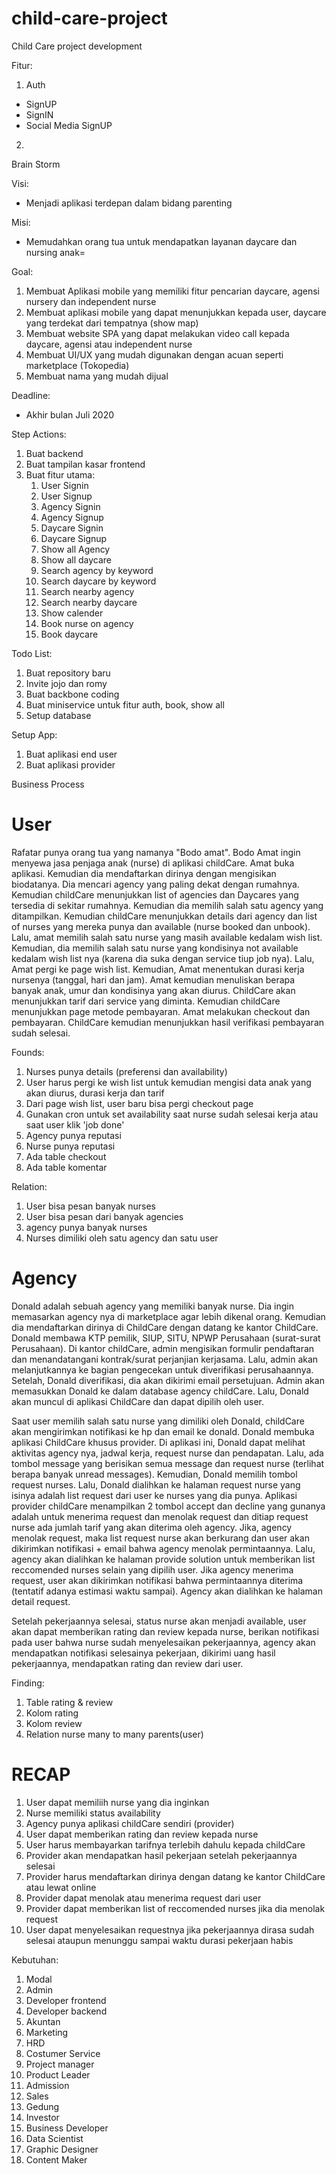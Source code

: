 # child-care-project
Child Care project development

Fitur:
1. Auth
- SignUP
- SignIN
- Social Media SignUP

2.

Brain Storm

Visi:
- Menjadi aplikasi terdepan dalam bidang parenting

Misi:
- Memudahkan orang tua untuk mendapatkan layanan daycare dan nursing anak=

Goal:
1. Membuat Aplikasi mobile yang memiliki fitur pencarian daycare, agensi nursery dan independent nurse
2. Membuat aplikasi mobile yang dapat menunjukkan kepada user, daycare yang terdekat dari tempatnya (show map)
3. Membuat website SPA yang dapat melakukan video call kepada daycare, agensi atau independent nurse
4. Membuat UI/UX yang mudah digunakan dengan acuan seperti marketplace (Tokopedia)
5. Membuat nama yang mudah dijual

Deadline:
- Akhir bulan Juli 2020

Step Actions:
1. Buat backend
2. Buat tampilan kasar frontend
3. Buat fitur utama:
    1. User Signin
    2. User Signup
    3. Agency Signin
    4. Agency Signup
    5. Daycare Signin
    6. Daycare Signup
    7. Show all Agency
    8. Show all daycare
    9. Search agency by keyword
    10. Search daycare by keyword
    11. Search nearby agency
    12. Search nearby daycare
    13. Show calender
    14. Book nurse on agency
    15. Book daycare

Todo List:
1. Buat repository baru
2. Invite jojo dan romy
3. Buat backbone coding
4. Buat miniservice untuk fitur auth, book, show all
5. Setup database


Setup App:
1. Buat aplikasi end user
2. Buat aplikasi provider


Business Process

User
======
Rafatar punya orang tua yang namanya "Bodo amat". Bodo Amat ingin menyewa jasa penjaga anak (nurse) di aplikasi childCare. Amat buka aplikasi. Kemudian dia mendaftarkan dirinya dengan mengisikan biodatanya. Dia mencari agency yang paling dekat dengan rumahnya. Kemudian childCare menunjukkan list of agencies dan Daycares yang tersedia di sekitar rumahnya. Kemudian dia memilih salah satu agency yang ditampilkan. Kemudian childCare menunjukkan details dari agency dan list of nurses yang mereka punya dan available (nurse booked dan unbook). Lalu, amat memilih salah satu nurse yang masih available kedalam wish list. Kemudian, dia memilih salah satu nurse yang kondisinya not available kedalam wish list nya (karena dia suka dengan service tiup job nya). Lalu, Amat pergi ke page wish list. Kemudian, Amat menentukan durasi kerja nursenya (tanggal, hari dan jam). Amat kemudian menuliskan berapa banyak anak, umur dan kondisinya yang akan diurus. ChildCare akan menunjukkan tarif dari service yang diminta. Kemudian childCare menunjukkan page metode pembayaran. Amat melakukan checkout dan pembayaran. ChildCare kemudian menunjukkan hasil verifikasi pembayaran sudah selesai.

Founds:
1. Nurses punya details (preferensi dan availability)
2. User harus pergi ke wish list untuk kemudian mengisi data anak yang akan diurus, durasi kerja dan tarif
3. Dari page wish list, user baru bisa pergi checkout page
4. Gunakan cron untuk set availability saat nurse sudah selesai kerja atau saat user klik 'job done'
5. Agency punya reputasi
6. Nurse punya reputasi
7. Ada table checkout
8. Ada table komentar

Relation:
1. User bisa pesan banyak nurses
2. User bisa pesan dari banyak agencies
3. agency punya banyak nurses
4. Nurses dimiliki oleh satu agency dan satu user



Agency
=======
Donald adalah sebuah agency yang memiliki banyak nurse. Dia ingin memasarkan agency nya di marketplace agar lebih dikenal orang. Kemudian dia mendaftarkan dirinya di ChildCare dengan datang ke kantor ChildCare. Donald membawa KTP pemilik, SIUP, SITU, NPWP Perusahaan (surat-surat Perusahaan). Di kantor childCare, admin mengisikan formulir pendaftaran dan menandatangani kontrak/surat perjanjian kerjasama. Lalu, admin akan melanjutkannya ke bagian pengecekan untuk diverifikasi perusahaannya. Setelah, Donald diverifikasi, dia akan dikirimi email persetujuan. Admin akan memasukkan Donald ke dalam database agency childCare. Lalu, Donald akan muncul di aplikasi ChildCare dan dapat dipilih oleh user.

Saat user memilih salah satu nurse yang dimiliki oleh Donald, childCare akan mengirimkan notifikasi ke hp dan email ke donald. Donald membuka aplikasi ChildCare khusus provider. Di aplikasi ini, Donald dapat melihat aktivitas agency nya, jadwal kerja, request nurse dan pendapatan. Lalu, ada tombol message yang berisikan semua message dan request nurse (terlihat berapa banyak unread messages). Kemudian, Donald memilih tombol request nurses. Lalu, Donald dialihkan ke halaman request nurse yang isinya adalah list request dari user ke nurses yang dia punya. Aplikasi provider childCare menampilkan 2 tombol accept dan decline yang gunanya adalah untuk menerima request dan menolak request dan ditiap request nurse ada jumlah tarif yang akan diterima oleh agency. Jika, agency menolak request, maka list request nurse akan berkurang dan user akan dikirimkan notifikasi + email bahwa agency menolak permintaannya. Lalu, agency akan dialihkan ke halaman provide solution untuk memberikan list reccomended nurses selain yang dipilih user. Jika agency menerima request, user akan dikirimkan notifikasi bahwa permintaannya diterima (tentatif adanya estimasi waktu sampai). Agency akan dialihkan ke halaman detail request.

Setelah pekerjaannya selesai, status nurse akan menjadi available, user akan dapat memberikan rating dan review kepada nurse, berikan notifikasi pada user bahwa nurse sudah menyelesaikan pekerjaannya, agency akan mendapatkan notifikasi selesainya pekerjaan, dikirimi uang hasil pekerjaannya, mendapatkan rating dan review dari user.


Finding:
1. Table rating & review
2. Kolom rating
3. Kolom review
4. Relation nurse many to many parents(user)


RECAP
======
1. User dapat memiliih nurse yang dia inginkan
2. Nurse memiliki status availability
3. Agency punya aplikasi childCare sendiri (provider)
4. User dapat memberikan rating dan review kepada nurse
5. User harus membayarkan tarifnya terlebih dahulu kepada childCare
6. Provider akan mendapatkan hasil pekerjaan setelah pekerjaannya selesai
7. Provider harus mendaftarkan dirinya dengan datang ke kantor ChildCare atau lewat online
8. Provider dapat menolak atau menerima request dari user
9. Provider dapat memberikan list of reccomended nurses jika dia menolak request
10. User dapat menyelesaikan requestnya jika pekerjaannya dirasa sudah selesai ataupun menunggu sampai waktu durasi pekerjaan habis


Kebutuhan:
1. Modal
2. Admin
3. Developer frontend
4. Developer backend
5. Akuntan
6. Marketing
7. HRD
8. Costumer Service
9. Project manager
10. Product Leader
11. Admission
12. Sales
13. Gedung
14. Investor
15. Business Developer
16. Data Scientist
17. Graphic Designer
18. Content Maker